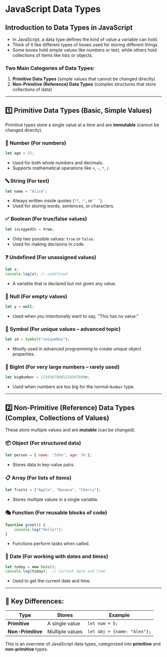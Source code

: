 # JavaScript Data Types

## Introduction to Data Types in JavaScript
- In JavaScript, a data type defines the kind of value a variable can hold.
- Think of it like different types of boxes used for storing different things.
- Some boxes hold simple values like numbers or text, while others hold collections of items like lists or objects.

### Two Main Categories of Data Types:
1. **Primitive Data Types** (simple values that cannot be changed directly)
2. **Non-Primitive (Reference) Data Types** (complex structures that store collections of data)

---

## 1️⃣ Primitive Data Types (Basic, Simple Values)
Primitive types store a single value at a time and are **immutable** (cannot be changed directly).

### 🔢 Number (For numbers)
```js
let age = 25;
```
- Used for both whole numbers and decimals.
- Supports mathematical operations like `+`, `-`, `*`, `/`.

### 🔤 String (For text)
```js
let name = "Alice";
```
- Always written inside quotes (`""`, `''`, or `` ` ` ``).
- Used for storing words, sentences, or characters.

### ✅ Boolean (For true/false values)
```js
let isLoggedIn = true;
```
- Only two possible values: `true` or `false`.
- Used for making decisions in code.

### ❓ Undefined (For unassigned values)
```js
let x;
console.log(x); // undefined
```
- A variable that is declared but not given any value.

### 🚫 Null (For empty values)
```js
let y = null;
```
- Used when you intentionally want to say, "This has no value."

### 🔑 Symbol (For unique values – advanced topic)
```js
let id = Symbol("uniqueKey");
```
- Mostly used in advanced programming to create unique object properties.

### 🔢 BigInt (For very large numbers – rarely used)
```js
let bigNumber = 12345678901234567890n;
```
- Used when numbers are too big for the normal `Number` type.

---

## 2️⃣ Non-Primitive (Reference) Data Types (Complex, Collections of Values)
These store multiple values and are **mutable** (can be changed).

### 📦 Object (For structured data)
```js
let person = { name: "John", age: 30 };
```
- Stores data in key-value pairs.

### 📋 Array (For lists of items)
```js
let fruits = ["Apple", "Banana", "Cherry"];
```
- Stores multiple values in a single variable.

### 🎭 Function (For reusable blocks of code)
```js
function greet() {
    console.log("Hello!");
}
```
- Functions perform tasks when called.

### 📅 Date (For working with dates and times)
```js
let today = new Date();
console.log(today);  // Current date and time
```
- Used to get the current date and time.

---

## 🔹 Key Differences:
| Type             | Stores           | Example |
|-----------------|-----------------|------------------|
| **Primitive**   | A single value  | `let num = 5;` |
| **Non-Primitive** | Multiple values | `let obj = {name: "Alex"};` |


This is an overview of JavaScript data types, categorized into **primitive** and **non-primitive** types.
